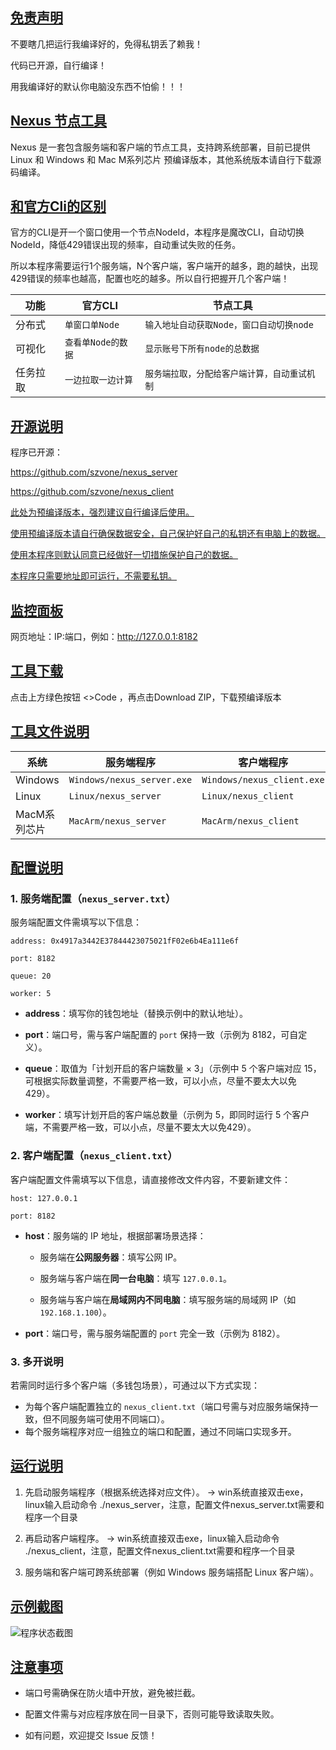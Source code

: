 
## <u>免责声明</u>

不要瞎几把运行我编译好的，免得私钥丢了赖我！

代码已开源，自行编译！

用我编译好的默认你电脑没东西不怕偷！！！


## <u>Nexus 节点工具</u>

Nexus 是一套包含服务端和客户端的节点工具，支持跨系统部署，目前已提供 Linux 和 Windows 和 Mac M系列芯片 预编译版本，其他系统版本请自行下载源码编译。

## <u>和官方Cli的区别</u>

官方的CLI是开一个窗口使用一个节点NodeId，本程序是魔改CLI，自动切换NodeId，降低429错误出现的频率，自动重试失败的任务。

所以本程序需要运行1个服务端，N个客户端，客户端开的越多，跑的越快，出现429错误的频率也越高，配置也吃的越多。所以自行把握开几个客户端！

| 功能&#xA;      | 官方CLI&#xA;         | 节点工具&#xA;         |
| ------------ | ------------------ | ------------------ |
| 分布式&#xA; | `单窗口单Node` | `输入地址自动获取Node，窗口自动切换node` |
| 可视化&#xA;   | `查看单Node的数据`     | `显示账号下所有node的总数据`     |
| 任务拉取&#xA;   | `一边拉取一边计算`     | `服务端拉取，分配给客户端计算，自动重试机制`     |

## <u>开源说明</u>

程序已开源：

https://github.com/szvone/nexus_server

https://github.com/szvone/nexus_client

<u>此处为预编译版本，强烈建议自行编译后使用。</u>

<u>使用预编译版本请自行确保数据安全，自己保护好自己的私钥还有电脑上的数据。</u>

<u>使用本程序则默认同意已经做好一切措施保护自己的数据。</u>

<u>本程序只需要地址即可运行，不需要私钥。</u>

## <u>监控面板</u>
网页地址：IP:端口，例如：http://127.0.0.1:8182

## <u>工具下载</u>

点击上方绿色按钮  <>Code ，再点击Download ZIP，下载预编译版本

## <u>工具文件说明</u>



| 系统&#xA;      | 服务端程序&#xA;         | 客户端程序&#xA;         |
| ------------ | ------------------ | ------------------ |
| Windows&#xA; | `Windows/nexus_server.exe` | `Windows/nexus_client.exe` |
| Linux&#xA;   | `Linux/nexus_server`     | `Linux/nexus_client`     |
| MacM系列芯片&#xA;   | `MacArm/nexus_server`     | `MacArm/nexus_client`     |

## <u>配置说明</u>



### 1. 服务端配置（`nexus_server.txt`）&#xA;

服务端配置文件需填写以下信息：


```
address: 0x4917a3442E37844423075021fF02e6b4Ea111e6f

port: 8182

queue: 20

worker: 5
```


*   **address**：填写你的钱包地址（替换示例中的默认地址）。


*   **port**：端口号，需与客户端配置的 `port` 保持一致（示例为 8182，可自定义）。


*   **queue**：取值为「计划开启的客户端数量 × 3」（示例中 5 个客户端对应 15，可根据实际数量调整，不需要严格一致，可以小点，尽量不要太大以免429）。


*   **worker**：填写计划开启的客户端总数量（示例为 5，即同时运行 5 个客户端，不需要严格一致，可以小点，尽量不要太大以免429）。



### 2. 客户端配置（`nexus_client.txt`）&#xA;

客户端配置文件需填写以下信息，请直接修改文件内容，不要新建文件：


```
host: 127.0.0.1

port: 8182
```


*   **host**：服务端的 IP 地址，根据部署场景选择：



    *   服务端在**公网服务器**：填写公网 IP。


    *   服务端与客户端在**同一台电脑**：填写 `127.0.0.1`。


    *   服务端与客户端在**局域网内不同电脑**：填写服务端的局域网 IP（如 `192.168.1.100`）。


*   **port**：端口号，需与服务端配置的 `port` 完全一致（示例为 8182）。


### 3. 多开说明&#xA;

若需同时运行多个客户端（多钱包场景），可通过以下方式实现：


*   为每个客户端配置独立的 `nexus_client.txt`（端口号需与对应服务端保持一致，但不同服务端可使用不同端口）。
*   每个服务端程序对应一组独立的端口和配置，通过不同端口实现多开。


## <u>运行说明</u>


1.  先启动服务端程序（根据系统选择对应文件）。
   -> win系统直接双击exe，linux输入启动命令 ./nexus_server，注意，配置文件nexus_server.txt需要和程序一个目录

2.  再启动客户端程序。
   -> win系统直接双击exe，linux输入启动命令 ./nexus_client，注意，配置文件nexus_client.txt需要和程序一个目录

3.  服务端和客户端可跨系统部署（例如 Windows 服务端搭配 Linux 客户端）。


## <u>示例截图</u>



![程序状态截图](status.png)

## <u>注意事项</u>


*   端口号需确保在防火墙中开放，避免被拦截。


*   配置文件需与对应程序放在同一目录下，否则可能导致读取失败。


*   如有问题，欢迎提交 Issue 反馈！
